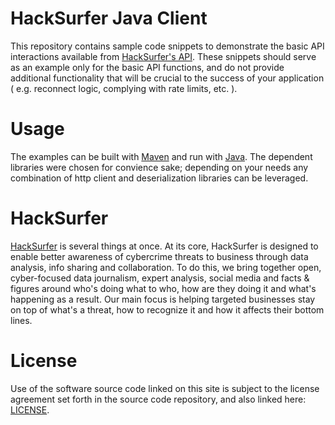 HackSurfer Java Client
======================

This repository contains sample code snippets to demonstrate the basic API interactions available from [HackSurfer's API](http://api.hacksurfer.com/).  These snippets should serve as an example only for the basic API functions, and do not provide additional functionality that will be crucial to the success of your application ( e.g. reconnect logic, complying with rate limits, etc. ).

Usage
=====

The examples can be built with [Maven](http://maven.apache.org/) and run with [Java](http://www.oracle.com/technetwork/java/javase/downloads/index.html).  The dependent libraries were chosen for convience sake; depending on your needs any combination of http client and deserialization libraries can be leveraged.

HackSurfer
==========

[HackSurfer](http://www.hacksurfer.com/) is several things at once. At its core, HackSurfer is designed to enable better awareness of cybercrime threats to business through data analysis, info sharing and collaboration. To do this, we bring together open, cyber-focused data journalism, expert analysis, social media and facts & figures around who's doing what to who, how are they doing it and what's happening as a result. Our main focus is helping targeted businesses stay on top of what's a threat, how to recognize it and how it affects their bottom lines.

License
=======

Use of the software source code linked on this site is subject to the license agreement set forth in the source code repository, and also linked here: [LICENSE](https://github.com/hacksurfer/hacksurfer-client-java/blob/master/LICENSE).

